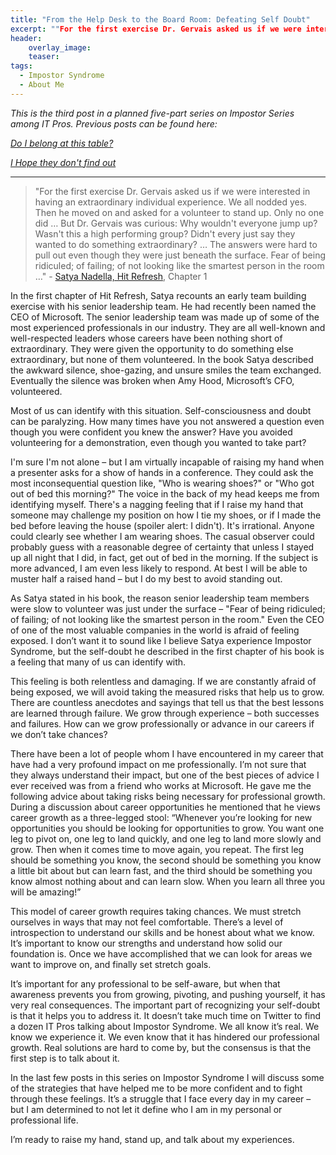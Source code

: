 ```yaml
---
title: "From the Help Desk to the Board Room: Defeating Self Doubt"
excerpt: ""For the first exercise Dr. Gervais asked us if we were interested in having an extraordinary individual experience. We all nodded yes. Then he moved on and asked for a volunteer to stand up. Only no one did …"
header:
    overlay_image:
    teaser:
tags:
  - Impostor Syndrome
  - About Me
---
```


_This is the third post in a planned five-part series on Impostor Series among IT Pros. Previous posts can be found here:_

_[Do I belong at this table?](https://www.modernendpoint.com/managed/do-i-belong-at-this-table)_

_[I Hope they don't find out](https://www.modernendpoint.com/managed/i-hope-they-dont-notice-why-we-experience-impostor-syndrome)_

___

>"For the first exercise Dr. Gervais asked us if we were interested in having an extraordinary individual experience. We all nodded yes. Then he moved on and asked for a volunteer to stand up. Only no one did … But Dr. Gervais was curious: Why wouldn't everyone jump up? Wasn't this a high performing group? Didn't every just say they wanted to do something extraordinary? … The answers were hard to pull out even though they were just beneath the surface. Fear of being ridiculed; of failing; of not looking like the smartest person in the room …" - [Satya Nadella, Hit Refresh](https://news.microsoft.com/hitrefresh/), Chapter 1

In the first chapter of Hit Refresh, Satya recounts an early team building exercise with his senior leadership team. He had recently been named the CEO of Microsoft. The senior leadership team was made up of some of the most experienced professionals in our industry. They are all well-known and well-respected leaders whose careers have been nothing short of extraordinary. They were given the opportunity to do something else extraordinary, but none of them volunteered. In the book Satya described the awkward silence, shoe-gazing, and unsure smiles the team exchanged. Eventually the silence was broken when Amy Hood, Microsoft’s CFO, volunteered.
 
Most of us can identify with this situation. Self-consciousness and doubt can be paralyzing. How many times have you not answered a question even though you were confident you knew the answer? Have you avoided volunteering for a demonstration, even though you wanted to take part? 

I'm sure I'm not alone – but I am virtually incapable of raising my hand when a presenter asks for a show of hands in a conference. They could ask the most inconsequential question like, "Who is wearing shoes?" or "Who got out of bed this morning?" The voice in the back of my head keeps me from identifying myself. There's a nagging feeling that if I raise my hand that someone may challenge my position on how I tie my shoes, or if I made the bed before leaving the house (spoiler alert: I didn't). It's irrational. Anyone could clearly see whether I am wearing shoes. The casual observer could probably guess with a reasonable degree of certainty that unless I stayed up all night that I did, in fact, get out of bed in the morning. If the subject is more advanced, I am even less likely to respond. At best I will be able to muster half a raised hand – but I do my best to avoid standing out.
 
As Satya stated in his book, the reason senior leadership team members were slow to volunteer was just under the surface – "Fear of being ridiculed; of failing; of not looking like the smartest person in the room." Even the CEO of one of the most valuable companies in the world is afraid of feeling exposed. I don’t want it to sound like I believe Satya experience Impostor Syndrome, but the self-doubt he described in the first chapter of his book is a feeling that many of us can identify with.
 
This feeling is both relentless and damaging. If we are constantly afraid of being exposed, we will avoid taking the measured risks that help us to grow. There are countless anecdotes and sayings that tell us that the best lessons are learned through failure. We grow through experience – both successes and failures. How can we grow professionally or advance in our careers if we don’t take chances?
 
There have been a lot of people whom I have encountered in my career that have had a very profound impact on me professionally. I’m not sure that they always understand their impact, but one of the best pieces of advice I ever received was from a friend who works at Microsoft. He gave me the following advice about taking risks being necessary for professional growth. During a discussion about career opportunities he mentioned that he views career growth as a three-legged stool: “Whenever you’re looking for new opportunities you should be looking for opportunities to grow. You want one leg to pivot on, one leg to land quickly, and one leg to land more slowly and grow. Then when it comes time to move again, you repeat. The first leg should be something you know, the second should be something you know a little bit about but can learn fast, and the third should be something you know almost nothing about and can learn slow. When you learn all three you will be amazing!”
 
This model of career growth requires taking chances. We must stretch ourselves in ways that may not feel comfortable. There’s a level of introspection to understand our skills and be honest about what we know. It’s important to know our strengths and understand how solid our foundation is. Once we have accomplished that we can look for areas we want to improve on, and finally set stretch goals.
 
It’s important for any professional to be self-aware, but when that awareness prevents you from growing, pivoting, and pushing yourself, it has very real consequences. The important part of recognizing your self-doubt is that it helps you to address it. It doesn’t take much time on Twitter to find a dozen IT Pros talking about Impostor Syndrome. We all know it’s real. We know we experience it. We even know that it has hindered our professional growth. Real solutions are hard to come by, but the consensus is that the first step is to talk about it.
 
In the last few posts in this series on Impostor Syndrome I will discuss some of the strategies that have helped me to be more confident and to fight through these feelings. It’s a struggle that I face every day in my career – but I am determined to not let it define who I am in my personal or professional life.
 
I’m ready to raise my hand, stand up, and talk about my experiences.
 